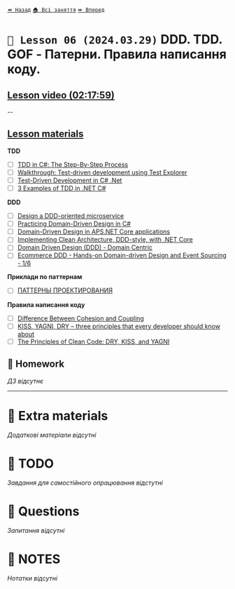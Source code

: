 [`⏪ Назад`](../05/README.md)  [`🏠 Всі заняття`](../../README.md)  [`⏩ Вперед`](../07/README.md)

# `📗 Lesson 06 (2024.03.29)` DDD. TDD. GOF - Патерни. Правила написання коду.

## [Lesson video (02:17:59)](https://youtu.be/qugaIAwo2_4)

--

## [Lesson materials](https://lms.ithillel.ua/groups/65a65fe34c3a2d3372eef8ea/lessons/65a65fe44c3a2d3372eef970)

**TDD**  

- [ ] [TDD in C#: The Step-By-Step Process](https://www.coscreen.co/blog/tdd-in-c-guide/)
- [ ] [Walkthrough: Test-driven development using Test Explorer](https://learn.microsoft.com/en-us/visualstudio/test/quick-start-test-driven-development-with-test-explorer?view=vs-2022)
- [ ] [Test-Driven Development in C# .Net](https://www.c-sharpcorner.com/article/test-driven-development-in-c-sharp-net/)
- [ ] [3 Examples of TDD in .NET C#](https://arbems.com/en/3-examples-of-tdd-in-csharp-net/)

**DDD**  

- [ ] [Design a DDD-oriented microservice](https://learn.microsoft.com/en-us/dotnet/architecture/microservices/microservice-ddd-cqrs-patterns/ddd-oriented-microservice)
- [ ] [Practicing Domain-Driven Design in C#](https://betterprogramming.pub/practicing-domain-driven-design-in-c-f152fc91e671)
- [ ] [Domain-Driven Design in APS.NET Core applications](https://enlabsoftware.com/development/domain-driven-design-in-asp-net-core-applications.html)
- [ ] [Implementing Clean Architecture, DDD-style, with .NET Core](https://medium.com/vx-company/implementing-clean-architecture-ddd-style-in-net-core-3bc3899f5978)
- [ ] [Domain Driven Design (DDD) - Domain Centric](https://awesome-architecture.com/domain-driven-design/domain-driven-design/)
- [ ] [Ecommerce DDD - Hands-on Domain-driven Design and Event Sourcing - 1/6](https://falberthen.github.io/posts/ecommerceddd-pt1/)

**Приклади по паттернам**  
- [ ] [ПАТТЕРНЫ ПРОЕКТИРОВАНИЯ](https://refactoring.guru/ru/design-patterns/csharp)

**Правила написання коду**  

- [ ] [Difference Between Cohesion and Coupling](https://stackoverflow.com/questions/3085285/difference-between-cohesion-and-coupling)
- [ ] [KISS, YAGNI, DRY – three principles that every developer should know about](https://www.boldare.com/blog/kiss-yagni-dry-principles/)
- [ ] [The Principles of Clean Code: DRY, KISS, and YAGNI](https://www.linkedin.com/pulse/principles-clean-code-dry-kiss-yagni-rajnish-kumar/)

## 📕 Homework
*ДЗ відсутнє*

---

# 📘 Extra materials

*Додаткові матеріали відсутні*

# 📘 TODO
*Завдання для самостійного опрацювання відстутні*

# 📘 Questions
*Запитання відсутні*

# 📘 NOTES
*Нотатки відсутні*
